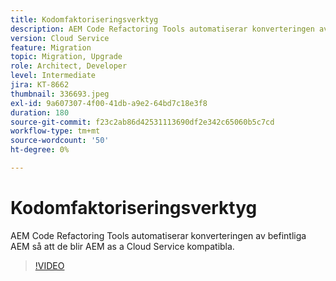 ```yaml
---
title: Kodomfaktoriseringsverktyg
description: AEM Code Refactoring Tools automatiserar konverteringen av befintliga AEM så att de blir AEM as a Cloud Service kompatibla.
version: Cloud Service
feature: Migration
topic: Migration, Upgrade
role: Architect, Developer
level: Intermediate
jira: KT-8662
thumbnail: 336693.jpeg
exl-id: 9a607307-4f00-41db-a9e2-64bd7c18e3f8
duration: 180
source-git-commit: f23c2ab86d42531113690df2e342c65060b5c7cd
workflow-type: tm+mt
source-wordcount: '50'
ht-degree: 0%

---
```


# Kodomfaktoriseringsverktyg

AEM Code Refactoring Tools automatiserar konverteringen av befintliga AEM så att de blir AEM as a Cloud Service kompatibla.

>[!VIDEO](https://video.tv.adobe.com/v/336693?quality=12&learn=on)
